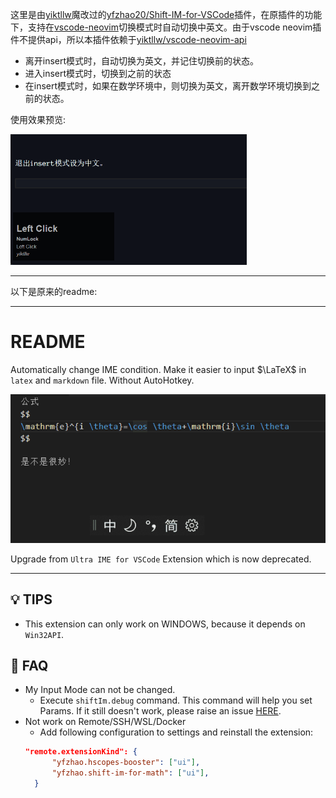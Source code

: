 这里是由[yiktllw](https://github.com/yiktllw)魔改过的[yfzhao20/Shift-IM-for-VSCode](https://github.com/yfzhao20/Shift-IM-for-VSCode)插件，在原插件的功能下，支持在[vscode-neovim](https://github.com/vscode-neovim/vscode-neovim)切换模式时自动切换中英文。由于vscode neovim插件不提供api，所以本插件依赖于[yiktllw/vscode-neovim-api](https://github.com/yiktllw/vscode-neovim-api)

- 离开insert模式时，自动切换为英文，并记住切换前的状态。
- 进入insert模式时，切换到之前的状态
- 在insert模式时，如果在数学环境中，则切换为英文，离开数学环境切换到之前的状态。

使用效果预览:

<img src='./images/test.gif' width=75% />

---------------

以下是原来的readme:

---------------


# README

Automatically change IME condition. Make it easier to input $\LaTeX$ in `latex` and `markdown` file. Without AutoHotkey.

![](https://raw.githubusercontent.com/yfzhao20/Ultra-IME-for-VSCode/main/images/IME.gif)

Upgrade from `Ultra IME for VSCode` Extension which is now deprecated.

---------------

## 💡 TIPS

- This extension can only work on WINDOWS, because it depends on `Win32API`.

## 📎 FAQ

- My Input Mode can not be changed.
  - Execute `shiftIm.debug` command. This command will help you set Params. If it still doesn't work, please raise an issue [HERE](https://github.com/yfzhao20/Shift-IM-for-VSCode/issues).
- Not work on Remote/SSH/WSL/Docker
  - Add following configuration to settings and reinstall the extension:
  ```json
  "remote.extensionKind": {
        "yfzhao.hscopes-booster": ["ui"],
        "yfzhao.shift-im-for-math": ["ui"],
    }
  ```